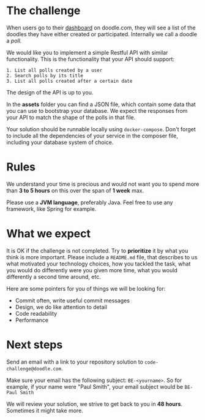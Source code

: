 # The challenge
When users go to their [dashboard](https://doodle.com/dashboard) on doodle.com, they will see a list of the doodles they have either created or
participated. Internally we call a doodle a _poll_.

We would like you to implement a simple Restful API with similar functionality. This is the functionality that your API
should support:

```
1. List all polls created by a user
2. Search polls by its title
3. List all polls created after a certain date
```

The design of the API is up to you.

In the **assets** folder you can find a JSON file, which contain some data that you can use to bootstrap your database. 
We expect the responses from your API to match the shape of the polls in that file.

Your solution should be runnable locally using `docker-compose`. Don't forget to include all the dependencies of your 
service in the composer file, including your database system of choice. 

# Rules
We understand your time is precious and would not want you to spend more than **3 to 5 hours** on this over the span 
of **1 week** max. 

Please use a **JVM language**, preferably Java. Feel free to use any framework, like Spring for example.

# What we expect
It is OK if the challenge is not completed. Try to **prioritize** it by what you think is more important. Please include
a `README.md` file, that describes to us what motivated your technology choices, how you tackled the task, what you 
would do differently were you given more time, what you would differently a second time around, etc.

Here are some pointers for you of things we will be looking for:

* Commit often, write useful commit messages
* Design, we do like attention to detail
* Code readability
* Performance 

# Next steps
Send an email with a link to your repository solution to `code-challenge@doodle.com`.

Make sure your email has the following subject: `BE-<yourname>`. So for example, if your name were "Paul Smith", 
your email subject would be `BE-Paul Smith`

We will review your solution, we strive to get back to you in **48 hours**. Sometimes it might take more.
